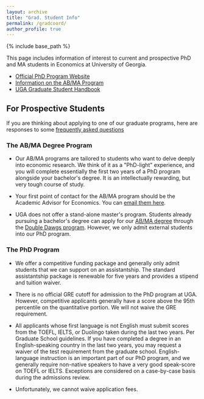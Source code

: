 ```yaml
---
layout: archive
title: "Grad. Student Info"
permalink: /gradcoord/
author_profile: true
---
```


{% include base_path %}

This page includes information of interest to current and prospective PhD and MA students in Economics at University of Georgia. 

* [Official PhD Program Website](https://www.terry.uga.edu/economics/phd/index.php)
* [Information on the AB/MA Program](https://www.terry.uga.edu/economics/prospective-ab-ma.php)
* [UGA Graduate Student Handbook](/files/graduatestudenthandbook)

## For Prospective Students

If you are thinking about applying to one of our graduate programs, here are responses to some [frequently asked questions](/gradcoord/faq.html)

### The AB/MA Degree Program

* Our AB/MA programs are tailored to students who want to delve deeply into economic research. We think of it as a "PhD-light" experience, and you will complete essentially the first two years of a PhD program alongside your bachelor's degree. It is an intellectually rewarding, but very tough course of study.

* Your first point of contact for the AB/MA program should be the Academic Advisor for Economics. You can [email them here](mailto://econua@uga.edu).

* UGA does not offer a stand-alone master's program. Students already pursuing a bachelor's degree can apply for our [AB/MA degree](https://www.terry.uga.edu/economics/prospective-ab-ma.php) through the [Double Dawgs program](http://doubledawgs.uga.edu/). However, we only admit external students into our PhD program.

### The PhD Program

* We offer a competitive funding package and generally only admit students that we can support on an assistantship. The standard assistantship package is renewable for five years and provides a stipend and tuition waiver.

* There is no official GRE cutoff for admission to the PhD program at UGA. However, competitive applicants generally have a score above the 95th percentile on the quantitative portion. We will not waive the GRE requirement.

* All applicants whose first language is not English must submit scores from the TOEFL, IELTS, or Duolingo taken during the last two years. Per Graduate School guidelines. If you have completed a degree in an English-speaking country in the last two years, you may request a waiver of the test requirement from the graduate school. English-language instruction is an important part of our PhD program, and we generally require non-native speakers to have a very good speak-score on TOEFL or IELTS. Exceptions are considered on a case-by-case basis during the admissions review.

* Unfortunately, we cannot waive application fees.




<!-- ## Working Papers -->

